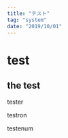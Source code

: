 ```yaml
---
title: "テスト"
tag: "system"
date: "2019/10/01"
---
```



# test

## the test

tester

testron

testenum
